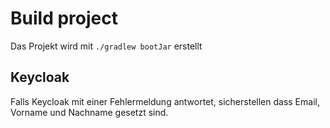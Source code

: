 
# Build project

Das Projekt wird mit `./gradlew bootJar` erstellt


## Keycloak

Falls Keycloak mit einer Fehlermeldung antwortet, sicherstellen dass Email, Vorname und Nachname gesetzt sind.
